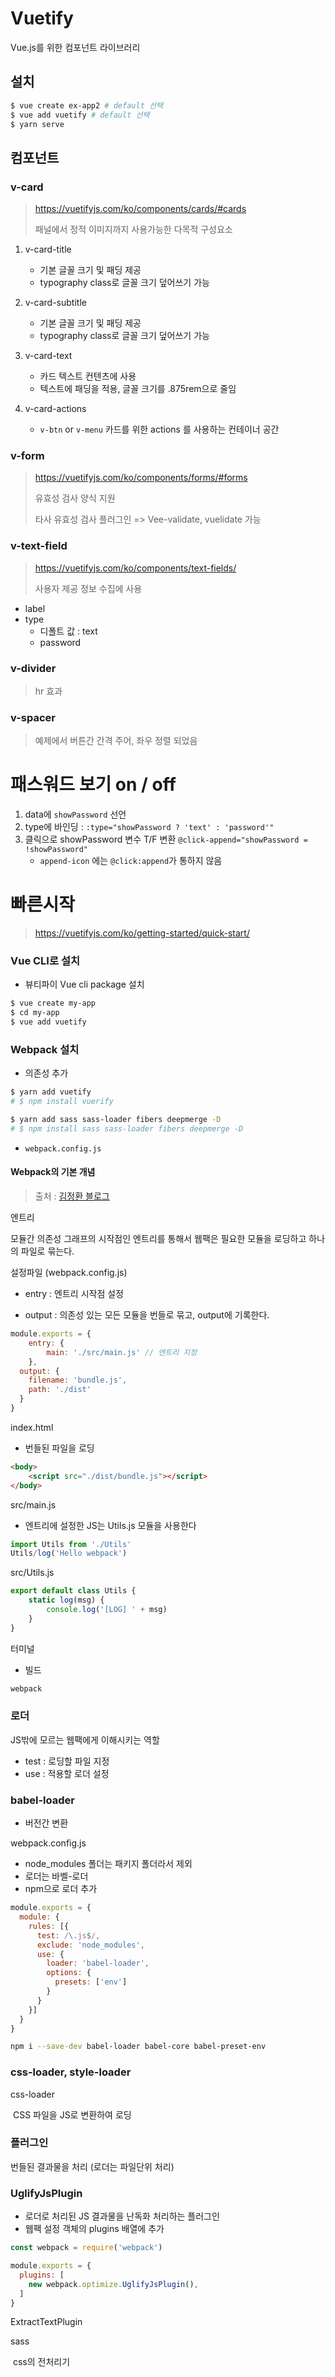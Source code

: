 # Vuetify

Vue.js를 위한 컴포넌트 라이브러리

## 설치

```bash
$ vue create ex-app2 # default 선택
$ vue add vuetify # default 선택
$ yarn serve
```

## 컴포넌트

### v-card

> https://vuetifyjs.com/ko/components/cards/#cards
>
> 패널에서 정적 이미지까지 사용가능한 다목적 구성요소

1. v-card-title
   - 기본 글꼴 크기 및 패딩 제공
   - typography class로 글꼴 크기 덮어쓰기 가능

2. v-card-subtitle
   - 기본 글꼴 크기 및 패딩 제공
   - typography class로 글꼴 크기 덮어쓰기 가능

3. v-card-text
   - 카드 텍스트 컨텐츠에 사용
   - 텍스트에 패딩을 적용, 글꼴 크기를 .875rem으로 줄임
4. v-card-actions
   - `v-btn` or `v-menu` 카드를 위한 actions 를 사용하는 컨테이너 공간

### v-form

> https://vuetifyjs.com/ko/components/forms/#forms
>
> 유효성 검사 양식 지원
>
> 타사 유효성 검사 플러그인 => Vee-validate, vuelidate 가능

### v-text-field

> https://vuetifyjs.com/ko/components/text-fields/
>
> 사용자 제공 정보 수집에 사용

- label
- type
  - 디폴트 값 : text
  - password

### v-divider

> hr 효과

### v-spacer

> 예제에서 버튼간 간격 주어, 좌우 정렬 되었음



# 패스워드 보기 on / off

1. data에 `showPassword` 선언
2. type에 바인딩 : `:type="showPassword ? 'text' : 'password'"`
3. 클릭으로 showPassword 변수 T/F 변환 `@click-append="showPassword = !showPassword"`
   - `append-icon` 에는 `@click:append`가 통하지 않음

# 빠른시작

> https://vuetifyjs.com/ko/getting-started/quick-start/

### Vue CLI로 설치

- 뷰티파이 Vue cli package 설치

```bash
$ vue create my-app
$ cd my-app
$ vue add vuetify	
```

### Webpack 설치

- 의존성 추가

```bash
$ yarn add vuetify
# $ npm install vuerify

$ yarn add sass sass-loader fibers deepmerge -D
# $ npm install sass sass-loader fibers deepmerge -D
```

- `webpack.config.js`

#### Webpack의 기본 개념

> 출처 : [김정환 블로그](http://jeonghwan-kim.github.io/js/2017/05/15/webpack.html)

엔트리

모듈간 의존성 그래프의 시작점인 엔트리를 통해서 웹팩은 필요한 모듈을 로딩하고 하나의 파일로 묶는다.

설정파일 (webpack.config.js)

- entry : 엔트리 시작점 설정

- output :  의존성 있는 모든 모듈을 번들로 묶고, output에 기록한다.

```js
module.exports = { 
	entry: {
        main: './src/main.js' // 엔트리 지정
    },
  output: {
    filename: 'bundle.js',
    path: './dist'
  }
}
```

index.html

- 번들된 파일을 로딩

```html
<body>
    <script src="./dist/bundle.js"></script>
</body>
```

src/main.js

- 엔트리에 설정한 JS는 Utils.js 모듈을 사용한다

```js
import Utils from './Utils'
Utils/log('Hello webpack')
```

src/Utils.js

```js
export default class Utils {
    static log(msg) {
        console.log('[LOG] ' + msg)
    }
}
```

터미널

- 빌드

```bash
webpack
```

### 로더

JS밖에 모르는 웹팩에게 이해시키는 역할

- test : 로딩할 파일 지정
- use : 적용할 로더 설정

### babel-loader

- 버전간 변환

webpack.config.js

- node_modules 폴더는 패키지 폴더라서 제외
- 로더는 바벨-로더
- npm으로 로더 추가

```js
module.exports = {
  module: {
    rules: [{
      test: /\.js$/,
      exclude: 'node_modules',
      use: {
        loader: 'babel-loader',
        options: {
          presets: ['env']
        }
      }
    }]
  }
}
```

```bash
npm i --save-dev babel-loader babel-core babel-preset-env
```

### css-loader, style-loader

css-loader

​	CSS 파일을 JS로 변환하여 로딩

### 플러그인

번들된 결과물을 처리 (로더는 파일단위 처리)

### UglifyJsPlugin

- 로더로 처리된 JS 결과물을 난독화 처리하는 플러그인
- 웹팩 설정 객체의 plugins 배열에 추가

```js
const webpack = require('webpack')

module.exports = {
  plugins: [
    new webpack.optimize.UglifyJsPlugin(),
  ]
}
```

ExtractTextPlugin

sass

​	css의 전처리기